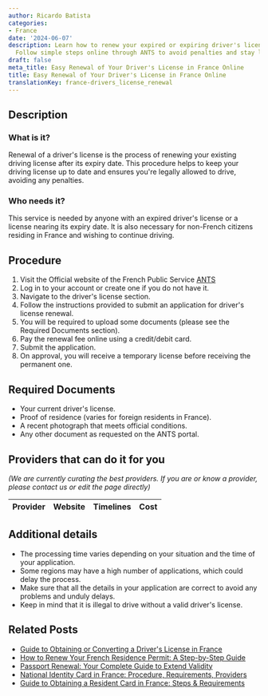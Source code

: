 ```yaml
---
author: Ricardo Batista
categories:
- France
date: '2024-06-07'
description: Learn how to renew your expired or expiring driver's license in France.
  Follow simple steps online through ANTS to avoid penalties and stay legal.
draft: false
meta_title: Easy Renewal of Your Driver's License in France Online
title: Easy Renewal of Your Driver's License in France Online
translationKey: france-drivers_license_renewal
---
```


## Description
### What is it?
Renewal of a driver's license is the process of renewing your existing driving license after its expiry date. This procedure helps to keep your driving license up to date and ensures you're legally allowed to drive, avoiding any penalties.

### Who needs it?
This service is needed by anyone with an expired driver's license or a license nearing its expiry date. It is also necessary for non-French citizens residing in France and wishing to continue driving.

## Procedure
1. Visit the Official website of the French Public Service [ANTS](https://csirt.docapost.fr/index.php/Information_de_s%C3%A9curit%C3%A9_ANTS?_event_transid=1089511360)
2. Log in to your account or create one if you do not have it.
3. Navigate to the driver's license section.
4. Follow the instructions provided to submit an application for driver's license renewal.
5. You will be required to upload some documents (please see the Required Documents section).
6. Pay the renewal fee online using a credit/debit card.
7. Submit the application.
8. On approval, you will receive a temporary license before receiving the permanent one.

## Required Documents
- Your current driver's license.
- Proof of residence (varies for foreign residents in France).
- A recent photograph that meets official conditions.
- Any other document as requested on the ANTS portal.

## Providers that can do it for you

_(We are currently curating the best providers. If you are or know a provider, please contact us or edit the page directly)_

| Provider        |     Website     |     Timelines    |       Cost      |
| :-------------: | :-------------: |  :-------------: | :-------------: |

## Additional details
- The processing time varies depending on your situation and the time of your application.
- Some regions may have a high number of applications, which could delay the process.
- Make sure that all the details in your application are correct to avoid any problems and unduly delays.
- Keep in mind that it is illegal to drive without a valid driver's license.
## Related Posts

- [Guide to Obtaining or Converting a Driver's License in France](https://tramitit.com/guides/france/drivers_license_application/)
- [How to Renew Your French Residence Permit: A Step-by-Step Guide](https://tramitit.com/guides/france/residence_permit_renewal/)
- [Passport Renewal: Your Complete Guide to Extend Validity](https://tramitit.com/guides/france/passport_renewal/)
- [National Identity Card in France: Procedure, Requirements, Providers](https://tramitit.com/guides/france/national_identity_card_application/)
- [Guide to Obtaining a Resident Card in France: Steps & Requirements](https://tramitit.com/guides/france/resident_card_application/)